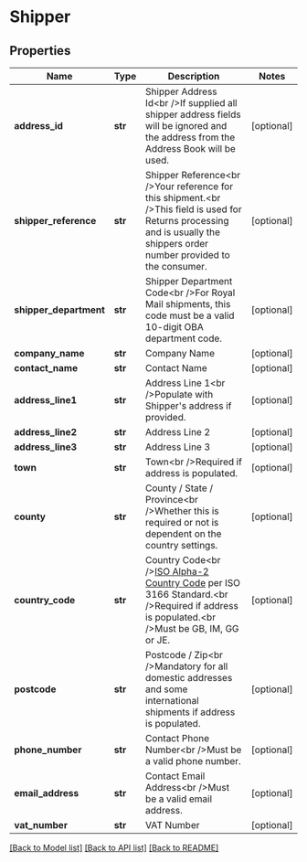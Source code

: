 # Shipper

## Properties
Name | Type | Description | Notes
------------ | ------------- | ------------- | -------------
**address_id** | **str** | Shipper Address Id&lt;br /&gt;If supplied all shipper address fields will be ignored and the address from the Address Book will be used. | [optional] 
**shipper_reference** | **str** | Shipper Reference&lt;br /&gt;Your reference for this shipment.&lt;br /&gt;This field is used for Returns processing and is usually the shippers order number provided to the consumer. | [optional] 
**shipper_department** | **str** | Shipper Department Code&lt;br /&gt;For Royal Mail shipments, this code must be a valid 10-digit OBA department code. | [optional] 
**company_name** | **str** | Company Name | [optional] 
**contact_name** | **str** | Contact Name | [optional] 
**address_line1** | **str** | Address Line 1&lt;br /&gt;Populate with Shipper&#x27;s address if provided. | [optional] 
**address_line2** | **str** | Address Line 2 | [optional] 
**address_line3** | **str** | Address Line 3 | [optional] 
**town** | **str** | Town&lt;br /&gt;Required if address is populated. | [optional] 
**county** | **str** | County / State / Province&lt;br /&gt;Whether this is required or not is dependent on the country settings. | [optional] 
**country_code** | **str** | Country Code&lt;br /&gt;[ISO Alpha-2 Country Code](https://www.nationsonline.org/oneworld/country_code_list.htm) per ISO 3166 Standard.&lt;br /&gt;Required if address is populated.&lt;br /&gt;Must be GB, IM, GG or JE. | [optional] 
**postcode** | **str** | Postcode / Zip&lt;br /&gt;Mandatory for all domestic addresses and some international shipments if address is populated. | [optional] 
**phone_number** | **str** | Contact Phone Number&lt;br /&gt;Must be a valid phone number. | [optional] 
**email_address** | **str** | Contact Email Address&lt;br /&gt;Must be a valid email address. | [optional] 
**vat_number** | **str** | VAT Number | [optional] 

[[Back to Model list]](../README.md#documentation-for-models) [[Back to API list]](../README.md#documentation-for-api-endpoints) [[Back to README]](../README.md)

